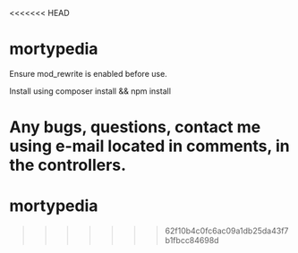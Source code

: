 <<<<<<< HEAD
# mortypedia

Ensure mod_rewrite is enabled before use.

Install using composer install && npm install

Any bugs, questions, contact me using e-mail located in comments, in the controllers.
=======
# mortypedia
>>>>>>> 62f10b4c0fc6ac09a1db25da43f7b1fbcc84698d
